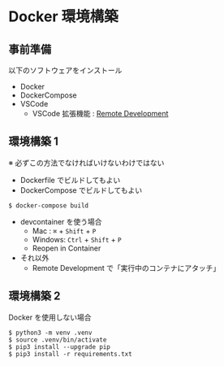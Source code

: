 # Docker 環境構築

## 事前準備

以下のソフトウェアをインストール

- Docker
- DockerCompose
- VSCode
  - VSCode 拡張機能 : [Remote Development](https://marketplace.visualstudio.com/items?itemName=ms-vscode-remote.vscode-remote-extensionpack)

## 環境構築 1

※ 必ずこの方法でなければいけないわけではない

- Dockerfile でビルドしてもよい
- DockerCompose でビルドしてもよい

```shell
$ docker-compose build
```

- devcontainer を使う場合
  - Mac : `⌘` + `Shift` + `P`
  - Windows: `Ctrl` + `Shift` + `P`
  - Reopen in Container
- それ以外
  - Remote Development で「実行中のコンテナにアタッチ」

## 環境構築 2

Docker を使用しない場合

```shell
$ python3 -m venv .venv
$ source .venv/bin/activate
$ pip3 install --upgrade pip
$ pip3 install -r requirements.txt
```
